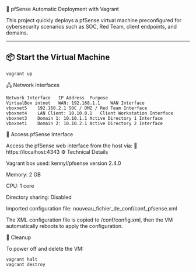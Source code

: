 🔐 pfSense Automatic Deployment with Vagrant

This project quickly deploys a pfSense virtual machine preconfigured for cybersecurity scenarios such as SOC, Red Team, client endpoints, and domains.

---

## 📦 Start the Virtual Machine
```
vagrant up
```
🖧 Network Interfaces
```
Network Interface	IP Address	Purpose
VirtualBox intnet	WAN: 192.168.1.1	WAN Interface
vboxnet5	192.168.2.1	SOC / DMZ / Red Team Interface
vboxnet4	LAN Client: 10.10.0.1	Client Workstation Interface
vboxnet3	Domain 1: 10.10.1.1	Active Directory 1 Interface
vboxnet1	Domain 2: 10.10.2.1	Active Directory 2 Interface
```
🔗 Access pfSense Interface

Access the pfSense web interface from the host via:
📍 https://localhost:4343
⚙️ Technical Details

  Vagrant box used: kennyl/pfsense version 2.4.0

  Memory: 2 GB

  CPU: 1 core

  Directory sharing: Disabled

  Imported configuration file: nouveau_fichier_de_conf/conf_pfsense.xml

  The XML configuration file is copied to /conf/config.xml, then the VM automatically reboots to apply the configuration.

🛑 Cleanup

To power off and delete the VM:
```
vagrant halt
vagrant destroy
```
